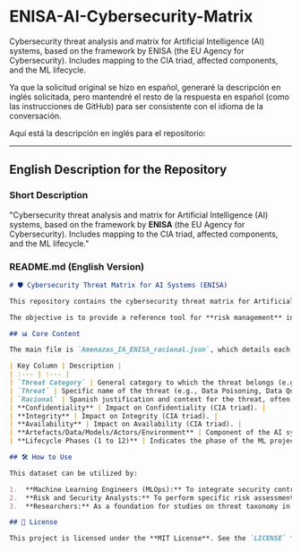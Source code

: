 # ENISA-AI-Cybersecurity-Matrix
Cybersecurity threat analysis and matrix for Artificial Intelligence (AI) systems, based on the framework by ENISA (the EU Agency for Cybersecurity). Includes mapping to the CIA triad, affected components, and the ML lifecycle.

Ya que la solicitud original se hizo en español, generaré la descripción en inglés solicitada, pero mantendré el resto de la respuesta en español (como las instrucciones de GitHub) para ser consistente con el idioma de la conversación.

Aquí está la descripción en inglés para el repositorio:

-----

## English Description for the Repository

### Short Description

"Cybersecurity threat analysis and matrix for Artificial Intelligence (AI) systems, based on the framework by **ENISA** (the EU Agency for Cybersecurity). Includes mapping to the CIA triad, affected components, and the ML lifecycle."

### README.md (English Version)

```markdown
# 🛡️ Cybersecurity Threat Matrix for AI Systems (ENISA)

This repository contains the cybersecurity threat matrix for Artificial Intelligence (AI) systems, structured and rationalized based on the framework from the **European Union Agency for Cybersecurity (ENISA)**.

The objective is to provide a reference tool for **risk management** in Machine Learning (ML) projects, allowing users to identify, evaluate, and mitigate vulnerabilities throughout the AI lifecycle.

## 📊 Core Content

The main file is `Amenazas_IA_ENISA_racional.json`, which details each threat with the following metrics:

| Key Column | Description |
| :--- | :--- |
| `Threat Category` | General category to which the threat belongs (e.g., Unintentional Damage, Abuse). |
| `Threat` | Specific name of the threat (e.g., Data Poisoning, Data Quality Failure). |
| `Racional` | Spanish justification and context for the threat, often with references to standards. |
| **Confidentiality** | Impact on Confidentiality (CIA triad). |
| **Integrity** | Impact on Integrity (CIA triad). |
| **Availability** | Impact on Availability (CIA triad). |
| **Artefacts/Data/Models/Actors/Environment** | Component of the AI system affected. |
| **Lifecycle Phases (1 to 12)** | Indicates the phase of the ML project where the threat is relevant (e.g., Training, Deployment). |

## 🛠️ How to Use

This dataset can be utilized by:

1.  **Machine Learning Engineers (MLOps):** To integrate security controls into the model training and deployment stages.
2.  **Risk and Security Analysts:** To perform specific risk assessments for AI systems.
3.  **Researchers:** As a foundation for studies on threat taxonomy in AI cybersecurity.

## 📄 License

This project is licensed under the **MIT License**. See the `LICENSE` file for more details.
```
